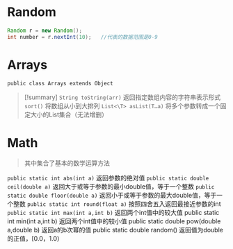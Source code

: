 # Random
```java
Random r = new Random();
int number = r.nextInt(10);   //代表的数据范围是0-9
```

# Arrays
```
public class Arrays extends Object
```

>[!summary]
>`String toString(arr)`  返回指定数组内容的字符串表示形式
>`sort()`  将数组从小到大排列
>`List<\T> asList(T…a)`  将多个参数转成一个固定大小的List集合（无法增删）

# Math
>其中集合了基本的数学运算方法

`public static int abs(int a)`  返回参数的绝对值
`public static double ceil(double a)`  返回大于或等于参数的最小double值，等于一个整数
`public static double floor(double a)`  返回小于或等于参数的最大double值，等于一个整数
`public static int round(float a)`  按照四舍五入返回最接近参数的int
`public static int max(int a,int b)`  返回两个int值中的较大值
public static int min(int a,int b)  返回两个int值中的较小值
public static double pow(double a,double b)  返回a的b次幂的值
public static double random()  返回值为double的正值，\[0.0，1.0）


























